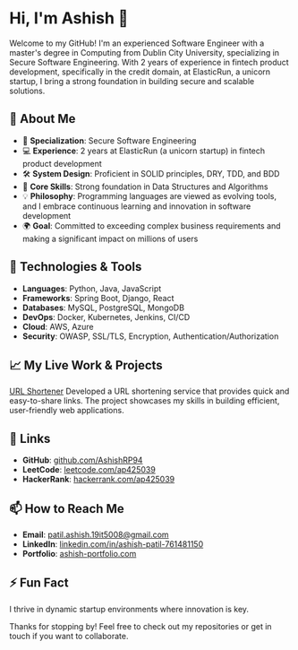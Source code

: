 # Hi, I'm Ashish 👋

Welcome to my GitHub! I'm an experienced Software Engineer with a master's degree in Computing from Dublin City University, specializing in Secure Software Engineering. With 2 years of experience in fintech product development, specifically in the credit domain, at ElasticRun, a unicorn startup, I bring a strong foundation in building secure and scalable solutions.

## 🚀 About Me

- 🔐 **Specialization**: Secure Software Engineering
- 💻 **Experience**: 2 years at ElasticRun (a unicorn startup) in fintech product development
- 🛠️ **System Design**: Proficient in SOLID principles, DRY, TDD, and BDD
- 🧠 **Core Skills**: Strong foundation in Data Structures and Algorithms
- 💡 **Philosophy**: Programming languages are viewed as evolving tools, and I embrace continuous learning and innovation in software development
- 🌍 **Goal**: Committed to exceeding complex business requirements and making a significant impact on millions of users

## 🔧 Technologies & Tools

- **Languages**: Python, Java, JavaScript
- **Frameworks**: Spring Boot, Django, React
- **Databases**: MySQL, PostgreSQL, MongoDB
- **DevOps**: Docker, Kubernetes, Jenkins, CI/CD
- **Cloud**: AWS, Azure
- **Security**: OWASP, SSL/TLS, Encryption, Authentication/Authorization

## 📈 My Live Work & Projects

[URL Shortener](http://16.170.224.164)
Developed a URL shortening service that provides quick and easy-to-share links. The project showcases my skills in building efficient, user-friendly web applications.

## 🔗 Links

- **GitHub**: [github.com/AshishRP94](https://github.com/AshishRP94)
- **LeetCode**: [leetcode.com/ap425039](https://leetcode.com/ap425039)
- **HackerRank**: [hackerrank.com/ap425039](https://hackerrank.com/ap425039)

## 📫 How to Reach Me

- **Email**: [patil.ashish.19it5008@gmail.com](mailto:patil.ashish.19it5008@gmail.com)
- **LinkedIn**: [linkedin.com/in/ashish-patil-761481150](https://www.linkedin.com/in/ashish-patil-761481150/)
- **Portfolio**: [ashish-portfolio.com](http://ashish-portfolio.com)

## ⚡ Fun Fact

I thrive in dynamic startup environments where innovation is key.

Thanks for stopping by! Feel free to check out my repositories or get in touch if you want to collaborate.
